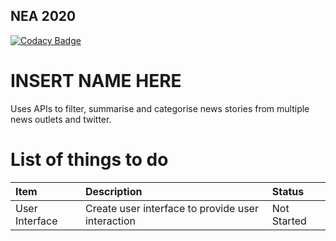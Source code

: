 ## NEA 2020
[![Codacy Badge](https://api.codacy.com/project/badge/Grade/69fd554ec2bb488ba601035fc04d4110)](https://www.codacy.com?utm_source=github.com&amp;utm_medium=referral&amp;utm_content=orynamg/nea2020&amp;utm_campaign=Badge_Grade)

# INSERT NAME HERE
Uses APIs to filter, summarise and categorise news stories from multiple news outlets and twitter.

# List of things to do
|Item|Description|Status|
|:---|:----------|:-----|
|User Interface|Create user interface to provide user interaction|Not Started|
